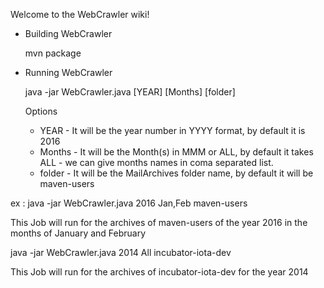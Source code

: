 Welcome to the WebCrawler wiki!

* Building WebCrawler

     mvn package

* Running WebCrawler

     java -jar WebCrawler.java [YEAR] [Months] [folder]

  Options
  * YEAR - It will be the year number in YYYY format, by default it is 2016
  * Months - It will be the Month(s) in MMM or ALL, by default it takes ALL
           - we can give months names in coma separated list.
  * folder - It will be the MailArchives folder name, by default it will be maven-users

ex : 
java -jar WebCrawler.java 2016 Jan,Feb maven-users

  This Job will run for the archives of maven-users of the year 2016 in the months of January and February

java -jar WebCrawler.java 2014 All incubator-iota-dev

  This Job will run for the archives of incubator-iota-dev for the year 2014
